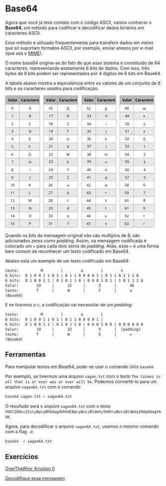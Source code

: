 # Base64

Agora que você já teve contato com o código ASCII, vamos conhecer o **Base64**, um método para codificar e decodificar dados binários em caracteres ASCII.

Esse método é utilizado frequentemente para transferir dados em meios que só suportam formatos ASCII, por exemplo, enviar anexos por e-mail (que usa o [MIME](https://pt.wikipedia.org/wiki/MIME)).

O nome base64 origina-se do fato de que esse sistema é constituido de 64 caracteres, representando exatamente 6 bits de dados. Com isso, três bytes de 8 bits podem ser representados por 4 digitos de 6 bits em Base64.

A tabela abaixo mostra a equivalência entre os valores de um conjunto de 6 bits e os caracteres usados para codificação.

<img src="base64-table.png" width="480">

Quando os bits da mensagem original não são multiplos de 6, são adicionados zeros como _padding_. Assim, na mensagem codificada é colocado um `=` para cada dois zeros de _padding_. Aliás, esse `=` é uma forma bem comum de reconhecer um texto codificado em Base64.

Abaixo está um exemplo de um texto codificado em Base64:

```
texto:          M        |        a        |        n
8 bits:  0 1 0 0 1 1 0 1 | 0 1 1 0 0 0 0 1 | 0 1 1 0 1 1 1 0
6 bits:  0 1 0 0 1 1 | 0 1 0 1 1 0 | 0 0 0 1 0 1 | 1 0 1 1 1 0       
Valor:        19     |      22     |      5      |      46
texto:        T      |      W      |      F      |      u
(Base64)
```
E se tirarmos o `n`, a codificação vai necessitar de um _padding_:
```
texto:          M        |        a        |  
8 bits:  0 1 0 0 1 1 0 1 | 0 1 1 0 0 0 0 1 |  
6 bits:  0 1 0 0 1 1 | 0 1 0 1 1 0 | 0 0 0 1 0 0 | 0 0 0 0 0 0      
Valor:        19     |      22     |      5      |  (padding)
texto:        T      |      W      |      E      |      =
(Base64)
```

## Ferramentas

Para manipular textos em Base64, pode-se usar o comando Unix `base64`.

Por exemplo, se tivermos uma arquivo `sagan.txt` com o texto `The Cosmos is all that is or ever was or ever will be`. Podemos convertê-lo para um arquivo `sagan64.txt` com o comando

```bash
base64 sagan.txt > sagan64.txt
```

O resultado será o arquivo `sagan64.txt` com o texto `VGhlIENvc21vcyBpcyBhbGwgdGhhdCBpcyBvciBldmVyIHdhcyBvciBldmVyIHdpbGwgYmUK`.

Agora, para decodificar o arquivo `sagan64.txt`, usamos o mesmo comando com a flag `-d`:

```bash
base64 -d sagan64.txt
```
## Exercícios
[OverTheWire: Krypton 0](http://overthewire.org/wargames/krypton/krypton0.html)

[Decodifique essa mensagem](../../challenges/training/encodings/base64.md)
